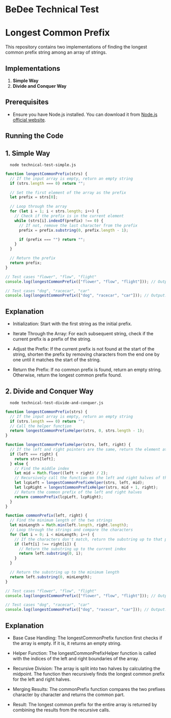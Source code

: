 # BeDee Technical Test

# Longest Common Prefix

This repository contains two implementations of finding the longest common prefix string among an array of strings.

## Implementations

1. **Simple Way**
2. **Divide and Conquer Way**

## Prerequisites

- Ensure you have Node.js installed. You can download it from [Node.js official website](https://nodejs.org/).

## Running the Code

## 1. Simple Way

```base
  node technical-test-simple.js
```

```javascript
function longestCommonPrefix(strs) {
  // If the input array is empty, return an empty string
  if (strs.length === 0) return "";

  // Set the first element of the array as the prefix
  let prefix = strs[0];

  // Loop through the array
  for (let i = 1; i < strs.length; i++) {
    // Check if the prefix is in the current element
    while (strs[i].indexOf(prefix) !== 0) {
      // If not, remove the last character from the prefix
      prefix = prefix.substring(0, prefix.length - 1);

      if (prefix === "") return "";
    }
  }

  // Return the prefix
  return prefix;
}

// Test cases "flower", "flow", "flight"
console.log(longestCommonPrefix(["flower", "flow", "flight"])); // Output: "fl"

// Test cases "dog", "racecar", "car"
console.log(longestCommonPrefix(["dog", "racecar", "car"])); // Output: ""
```

## Explanation

- Initialization: Start with the first string as the initial prefix.

- Iterate Through the Array: For each subsequent string, check if the current prefix is a prefix of the string.

- Adjust the Prefix: If the current prefix is not found at the start of the string, shorten the prefix by removing characters from the end one by one until it matches the start of the string.

- Return the Prefix: If no common prefix is found, return an empty string. Otherwise, return the longest common prefix found.

## 2. Divide and Conquer Way

```base
  node technical-test-divide-and-conquer.js
```

```javascript
function longestCommonPrefix(strs) {
  // If the input array is empty, return an empty string
  if (strs.length === 0) return "";
  // Call the helper function
  return longestCommonPrefixHelper(strs, 0, strs.length - 1);
}

function longestCommonPrefixHelper(strs, left, right) {
  // If the left and right pointers are the same, return the element at that index
  if (left === right) {
    return strs[left];
  } else {
    // Find the middle index
    let mid = Math.floor((left + right) / 2);
    // Recursively call the function on the left and right halves of the array
    let lcpLeft = longestCommonPrefixHelper(strs, left, mid);
    let lcpRight = longestCommonPrefixHelper(strs, mid + 1, right);
    // Return the common prefix of the left and right halves
    return commonPrefix(lcpLeft, lcpRight);
  }
}

function commonPrefix(left, right) {
  // Find the minimum length of the two strings
  let minLength = Math.min(left.length, right.length);
  // Loop through the strings and compare the characters
  for (let i = 0; i < minLength; i++) {
    // If the characters don't match, return the substring up to that point
    if (left[i] !== right[i]) {
      // Return the substring up to the current index
      return left.substring(0, i);
    }
  }

  // Return the substring up to the minimum length
  return left.substring(0, minLength);
}

// Test cases "flower", "flow", "flight"
console.log(longestCommonPrefix(["flower", "flow", "flight"])); // Output: "fl"

// Test cases "dog", "racecar", "car"
console.log(longestCommonPrefix(["dog", "racecar", "car"])); // Output: ""
```

## Explanation

- Base Case Handling: The longestCommonPrefix function first checks if the array is empty. If it is, it returns an empty string.

- Helper Function: The longestCommonPrefixHelper function is called with the indices of the left and right boundaries of the array.

- Recursive Division: The array is split into two halves by calculating the midpoint. The function then recursively finds the longest common prefix for the left and right halves.

- Merging Results: The commonPrefix function compares the two prefixes character by character and returns the common part.

- Result: The longest common prefix for the entire array is returned by combining the results from the recursive calls.
